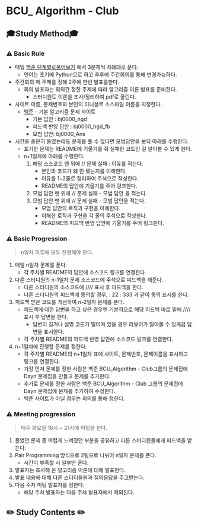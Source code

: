 # BCU_ Algorithm - Club
##  🎓Study Method🎓
### ⚠️ Basic Rule
* 매일 [백준 단계별로풀어보기](https://www.acmicpc.net/step) 에서 3문제씩 차례대로 푼다.
    * 언어는 초기에 Python으로 하고 추후에 주간회의를 통해 변경가능하다. 
* 주간회의 때 주제를 정해 2주에 한번 발표를한다.   
    * 회의 발표자는 회의간 정한 주제에 따라 알고리즘 이론 발표를 준비한다.
        * 스터디원도 이론을 조사/정리하여 pdf로 올린다.
* 사이트 이름, 문제번호와 본인의 이니셜로 소스파일 이름을 지정한다.
  * [백준](https://www.acmicpc.net) - 기본 알고리즘 문제 사이트
    * 기본 답안 : bj0000_hgd
    * 피드백 반영 답안 : bj0000_hgd_fb
    * 모범 답안: bj0000_Ans
* 시간을 충분히 들였는데도 문제를 풀 수 없다면 모범답안을 보되 아래를 수행한다.
  * 포기한 문제는 README에 기울기를 줘 실패한 코드인 걸 알아볼 수 있게 한다.
  * n+1일차에 아래를 수행한다.
    1. 해당 소스코드 맨 위에 // 문제 실패 : 이유를 적는다.
        * 본인의 코드가 왜 안 됐는지를 이해한다.
        * 이유를 1~2줄로 정리하여 주석으로 작성한다.
        * README의 답안에 기울기를 주어 링크한다.
    2. 모범 답안 맨 위에 // 문제 실패 - 모범 답안 을 적는다.
    2. 모범 답안 맨 위에 // 문제 실패 - 모범 답안을 적는다.
        * 모범 답안의 로직과 구현을 이해한다.
        * 이해한 로직과 구현을 각 줄의 주석으로 작성한다.
        * README의 피드백 반영 답안에 기울기를 주어 링크한다.
        
### ⚠️ Basic Progression
> n일차 하루에 모두 진행해야 한다.
1. 매일 n일차 문제를 푼다.
    * 각 주차별 README의 답안에 소스코드 링크를 연결한다.
2. 다른 스터디원의 n-1일차 문제 소스코드에 주석으로 피드백을 해준다.
    * 다른 스터디원의 소스코드에 //// 표시 후 피드백을 한다.
    * 다른 스터디원의 피드백에 동의할 경우, : 22 : 333 과 같이 동의 표시를 한다.
3. 피드백 받은 코드를 개선하여 n-2일차 문제를 푼다.
    * 피드백에 대한 답변을 하고 싶은 경우엔 기본적으로 해당 피드백 바로 밑에 //// 표시 후 답변을 한다.
      * 답변이 길거나 설명 코드가 떨어져 있을 경우 리뷰어가 알아볼 수 있게끔 답변을 표시한다.
    * 각 주차별 README의 피드백 반영 답안에 소스코드 링크를 연결한다.
4. n+1일차에 진행할 문제를 정한다.
    * 각 주차별 README의 n+1일차 표에 사이트, 문제번호, 문제이름을 표시하고 링크를 연결한다.
    * 가장 먼저 문제를 정한 사람은 백준 BCU_Algorithm - Club그룹의 문제집에 Dayn 문제집을 만들고 문제를 추가한다.
    * 추가로 문제를 정한 사람은 백준 BCU_Algorithm - Club 그룹의 문제집에 Dayn 문제집에 문제를 추가하여 수정한다.
    * 백준 사이트가 아닐 경우는 회의를 통해 정한다.

### ⚠️ Meeting progression
> 매주 화요일 16시 ~ 21시에 미팅을 한다.
1. 풀었던 문제 중 어렵게 느껴졌던 부분을 공유하고 다른 스터디원들에게 피드백을 받는다.
2. Pair Programming 방식으로 2팀으로 나뉘어 n일차 문제를 푼다.
    * 시간이 부족할 시 일부만 푼다.
3. 발표자는 조사해 온 알고리즘 이론에 대해 발표한다.
4. 발표 내용에 대해 다른 스터디들원과 질의응답을 주고받는다.
5. 다음 주차 미팅 발표자를 정한다.
    * 해당 주차 발표자는 다음 주차 발표자에서 제외된다.

## ✏️ Study Contents ✏️
